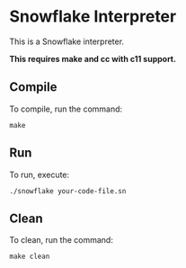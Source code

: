 # Snowflake Interpreter

This is a Snowflake interpreter.

**This requires make and cc with c11 support.**

## Compile

To compile, run the command:
```
make
```

## Run

To run, execute:
```
./snowflake your-code-file.sn
```

## Clean

To clean, run the command:
```
make clean
```